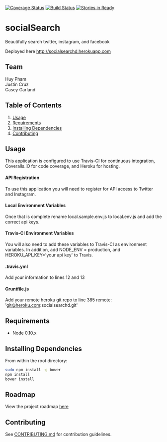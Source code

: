 [![Coverage Status](https://coveralls.io/repos/socialSearch/socialSearch/badge.png)](https://coveralls.io/r/socialSearch/socialSearch)
[![Build Status](https://travis-ci.org/socialSearch/socialSearch.svg?branch=master)](https://travis-ci.org/socialSearch/socialSearch)
[![Stories in Ready](https://badge.waffle.io/socialSearch/socialSearch.svg?label=ready&title=Ready)](http://waffle.io/socialSearch/socialSearch)

# socialSearch  

Beautifully search twitter, instagram, and facebook

Deployed here http://socialsearchd.herokuapp.com

## Team

  Huy Pham  
  Justin Cruz  
  Casey Garland  

## Table of Contents

1. [Usage](#Usage)
1. [Requirements](#requirements)
1. [Installing Dependencies](#installing-dependencies)
1. [Contributing](#contributing)

## Usage

This application is configured to use Travis-CI for continuous integration, Coveralls.IO for code coverage, and Heroku for hosting. 


#### API Registration
To use this application you will need to register for API access to Twitter and Instagram.

#### Local Environment Variables
Once that is complete rename local.sample.env.js to local.env.js and add the correct api keys.

#### Travis-CI Environment Variables
You will also need to add these variables to Travis-CI as environment variables. In addition, add NODE_ENV = production, and HEROKU_API_KEY='your api key' to Travis. 

#### .travis.yml
Add your information to lines 12 and 13

#### Gruntfile.js
Add your remote heroku git repo to line 385
remote: 'git@heroku.com:socialsearchd.git'






## Requirements

- Node 0.10.x


## Installing Dependencies

From within the root directory:

```sh
sudo npm install -g bower
npm install
bower install
```


## Roadmap

View the project roadmap [here](http://waffle.io/socialSearch/socialSearch)




## Contributing

See [CONTRIBUTING.md](CONTRIBUTING.md) for contribution guidelines.
